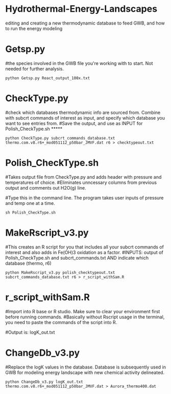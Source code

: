 # Hydrothermal-Energy-Landscapes
editing and creating a new thermodynamic database to feed GWB, and how to run the energy modeling

# Getsp.py
#the species involved in the GWB file you're working with to start. Not needed for further analysis.

```
python Getsp.py React_output_100x.txt
```

# CheckType.py
#check which databases thermodynamic info are sourced from. Combine with subcrt commands of interest as input, and specify which database you want to see entries from.
#Save the output, and use as INPUT for Polish_CheckType.sh  *****

```
python CheckType.py subcrt_commands_database.txt thermo.com.v8.r6+_mod051112_p50bar_JMVF.dat r6 > checktypeout.txt
```


# Polish_CheckType.sh
#Takes output file from CheckType.py and adds header with pressure and temperatures of choice. 
#Eliminates unncessary columns from previous output and comments out H2O(g) line.

#Type this in the command line. The program takes user inputs of pressure and temp one at a time.
```
sh Polish_CheckType.sh
```

# MakeRscript_v3.py
#This creates an R script for you that includes all your subcrt commands of interest and also adds in Fe(OH)3 oxidation as a factor.
#INPUTS: output of Polish_CheckType.sh and subcrt_commands.txt AND indicate which database (thermo, r6)

```
python MakeRscript_v3.py polish_checktypeout.txt subcrt_commands_database.txt r6 > r_script_withSam.R
```

# r_script_withSam.R
#Import into R base or R studio. Make sure to clear your environment first before running commands.
#Basically without Rscript usage in the terminal, you need to paste the commands of the script into R.

#Output is: logK_out.txt

# ChangeDb_v3.py 
#Replace the logK values in the database. Database is subsequently used in GWB for modeling energy landscape with new chemical activity delineated.
```
python ChangeDb_v3.py logK_out.txt thermo.com.v8.r6+_mod051112_p50bar_JMVF.dat > Aurora_thermo400.dat 
```
